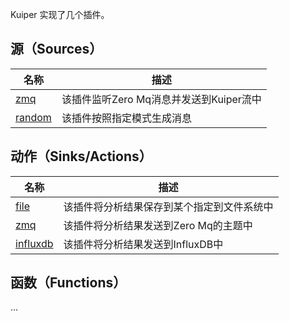 Kuiper 实现了几个插件。

## 源（Sources）

| 名称                  | 描述                                                  |
| --------------------- | ------------------------------------------------------------ |
| [zmq](sources/zmq.md)| 该插件监听Zero Mq消息并发送到Kuiper流中 |
| [random](sources/random.md) | 该插件按照指定模式生成消息   |



## 动作（Sinks/Actions）



| 名称                  | 描述                                                  |
| --------------------- | ------------------------------------------------------------ |
| [file](sinks/file.md) | 该插件将分析结果保存到某个指定到文件系统中 |
| [zmq](sinks/zmq.md)   | 该插件将分析结果发送到Zero Mq的主题中    |
| [influxdb](sinks/influxdb.md)   | 该插件将分析结果发送到InfluxDB中    |




## 函数（Functions）

...

